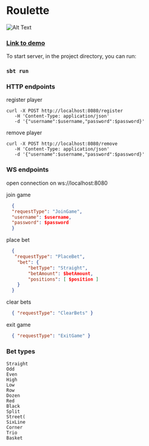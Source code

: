 # Roulette

![Alt Text](https://media0.giphy.com/media/a8QPwlgUJoKuumPSFo/giphy.gif)

### [Link to demo](https://wheel-evo.netlify.com)

To start server, in the project directory, you can run:

### `sbt run`

### HTTP endpoints

register player

```console
curl -X POST http://localhost:8080/register
   -H 'Content-Type: application/json'
   -d '{"username":$username,"password":$password}'
```

remove player

```console
curl -X POST http://localhost:8080/remove
   -H 'Content-Type: application/json'
   -d '{"username":$username,"password":$password}'
```

### WS endpoints

open connection on ws://localhost:8080

join game

```json
  {
  "requestType": "JoinGame",
  "username": $username,
  "password": $password
  }
```

place bet

```json
  {
   "requestType": "PlaceBet",
    "bet": {
        "betType": "Straight",
        "betAmount": $betAmount,
        "positions": [ $position ]
    }
  }
```

clear bets

```json
  { "requestType": "ClearBets" }
```

exit game

```json
  { "requestType": "ExitGame" }
```

### Bet types

    Straight
    Odd
    Even
    High
    Low
    Row
    Dozen
    Red
    Black
    Split
    Street(
    SixLine
    Corner
    Trio
    Basket
